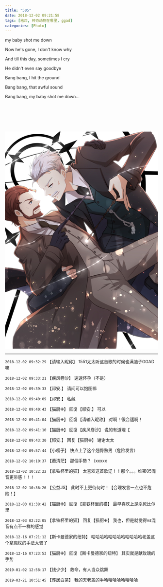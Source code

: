 ```yaml
---
title: "505"
date: 2018-12-02 09:21:58
tags: [格邓, 神奇动物在哪里, ggad]
categories: [Photo]
---
```


<p>my baby shot me down<br /></p> 
<p>Now he's gone, I don't know why</p> 
<p>And till this day, sometimes I cry</p> 
<p>He didn't even say goodbye</p> 
<p>Bang bang, I hit the ground</p> 
<p>Bang bang, that awful sound</p> 
<p>Bang bang, my baby shot me down...</p> 
<p><br /></p> 
<p><br /></p> 
<p><br /></p>

![](https://raw.githubusercontent.com/alicewish/meowchain247/master/img_cVZNdzJtQk9JV2NhaGVwcnVQNVlzMk1hNXZKUWRBOWZSVDVCSFh3eVNVZ3h6RWtGZkRWVHVBPT0.jpg)

---

`2018-12-02 09:32:29` 【请输入昵称】 1551太太听这首歌的时候也满脑子GGAD嘛

`2018-12-02 09:33:21` 【疾风卷沙】 速速怀孕（不是）

`2018-12-02 09:39:33` 【祁安.】 请问可以抱图嘛

`2018-12-02 09:40:09` 【祁安.】 私藏

`2018-12-02 09:40:43` 【猫厨✙】 回复【祁安.】 可以

`2018-12-02 09:41:04` 【猫厨✙】 回复【请输入昵称】 对啊！很合适啊！

`2018-12-02 09:41:10` 【猫厨✙】 回复【疾风卷沙】 说的有道理【

`2018-12-02 09:43:30` 【祁安.】 回复【猫厨✙】 谢谢太太

`2018-12-02 09:57:44` 【小嘤子】 快点上了这个翘臀熟男（危险发言）

`2018-12-02 10:10:37` 【蕭清茫】 那個手勢？（xxxxx

`2018-12-02 10:22:22` 【拿铁杯里的猫】 太喜欢这首歌辽！！那个。。。维密05混音更带感！！！

`2018-12-02 10:36:26` 【公益JS】 此时不上更待何时！【合理发言一点也不危险！】

`2018-12-03 01:38:42` 【猫厨✙】 回复【拿铁杯里的猫】 最早喜欢上是杀死比尔里

`2018-12-03 02:22:05` 【拿铁杯里的猫】 回复【猫厨✙】 我也，但是就觉得vs混音有点不一样的感觉

`2018-12-16 07:21:12` 【斯卡曼德家的纽特】 哈哈哈哈哈哈哈哈哈哈哈哈老盖这个拿魔杖的手法太骚了

`2018-12-16 07:23:53` 【猫厨✙】 回复【斯卡曼德家的纽特】 其实就是献玫瑰的手势

`2019-01-02 12:58:17` 【钱少少】 救命，有人当众跳舞

`2019-03-21 10:51:45` 【葬居白茶】 我的天老盖的手哈哈哈哈哈哈哈哈
